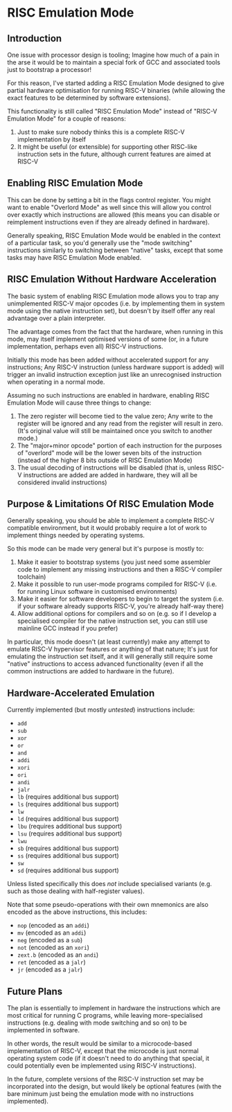 # RISC Emulation Mode

## Introduction

One issue with processor design is tooling; Imagine how much of a pain in the arse it would be to maintain a special fork of GCC and associated tools just to bootstrap a processor!

For this reason, I've started adding a RISC Emulation Mode designed to give partial hardware optimisation for running RISC-V binaries (while allowing the exact features to be determined by software extensions).

This functionality is still called "RISC Emulation Mode" instead of "RISC-V Emulation Mode" for a couple of reasons:

1. Just to make sure nobody thinks this is a complete RISC-V implementation by itself
2. It might be useful (or extensible) for supporting other RISC-like instruction sets in the future, although current features are aimed at RISC-V

## Enabling RISC Emulation Mode

This can be done by setting a bit in the flags control register. You might want to enable "Overlord Mode" as well since this will allow you control over exactly which instructions are allowed (this means you can disable or reimplement instructions even if they are already defined in hardware).

Generally speaking, RISC Emulation Mode would be enabled in the context of a particular task, so you'd generally use the "mode switching" instructions similarly to switching between "native" tasks, except that some tasks may have RISC Emulation Mode enabled.

## RISC Emulation Without Hardware Acceleration

The basic system of enabling RISC Emulation mode allows you to trap any unimplemented RISC-V major opcodes (i.e. by implementing them in system mode using the native instruction set), but doesn't by itself offer any real advantage over a plain interpreter.

The advantage comes from the fact that the hardware, when running in this mode, may itself implement optimised versions of some (or, in a future implementation, perhaps even all) RISC-V instructions.

Initially this mode has been added without accelerated support for any instructions; Any RISC-V instruction (unless hardware support is added) will trigger an invalid instruction exception just like an unrecognised instruction when operating in a normal mode.

Assuming no such instructions are enabled in hardware, enabling RISC Emulation Mode will cause three things to change:

1. The zero register will become tied to the value zero; Any write to the register will be ignored and any read from the register will result in zero. (It's original value will still be maintained once you switch to another mode.)
2. The "major+minor opcode" portion of each instruction for the purposes of "overlord" mode will be the lower seven bits of the instruction (instead of the higher 8 bits outside of RISC Emulation Mode)
3. The usual decoding of instructions will be disabled (that is, unless RISC-V instructions are added are added in hardware, they will all be considered invalid instructions)

## Purpose & Limitations Of RISC Emulation Mode

Generally speaking, you should be able to implement a complete RISC-V compatible environment, but it would probably require a lot of work to implement things needed by operating systems.

So this mode can be made very general but it's purpose is mostly to:

1. Make it easier to bootstrap systems (you just need some assembler code to implement any missing instructions and then a RISC-V compiler toolchain)
2. Make it possible to run user-mode programs compiled for RISC-V (i.e. for running Linux software in customised environments)
3. Make it easier for software developers to begin to target the system (i.e. if your software already supports RISC-V, you're already half-way there)
4. Allow additional options for compilers and so on (e.g. so if I develop a specialised compiler for the native instruction set, you can still use mainline GCC instead if you prefer)

In particular, this mode doesn't (at least currently) make any attempt to emulate RISC-V hypervisor features or anything of that nature; It's just for emulating the instruction set itself, and it will generally still require some "native" instructions to access advanced functionality (even if all the common instructions are added to hardware in the future).

## Hardware-Accelerated Emulation

Currently implemented (but mostly *untested*) instructions include:

* `add`
* `sub`
* `xor`
* `or`
* `and`
* `addi`
* `xori`
* `ori`
* `andi`
* `jalr`
* `lb` (requires additional bus support)
* `ls` (requires additional bus support)
* `lw`
* `ld` (requires additional bus support)
* `lbu` (requires additional bus support)
* `lsu` (requires additional bus support)
* `lwu`
* `sb` (requires additional bus support)
* `ss` (requires additional bus support)
* `sw`
* `sd` (requires additional bus support)

Unless listed specifically this does *not* include specialised variants (e.g. such as those dealing with half-register values).

Note that some pseudo-operations with their own mnemonics are also encoded as the above instructions, this includes:

* `nop` (encoded as an `addi`)
* `mv` (encoded as an `addi`)
* `neg` (encoded as a `sub`)
* `not` (encoded as an `xori`)
* `zext.b` (encoded as an `andi`)
* `ret` (encoded as a `jalr`)
* `jr` (encoded as a `jalr`)

## Future Plans

The plan is essentially to implement in hardware the instructions which are most critical for running C programs, while leaving more-specialised instructions (e.g. dealing with mode switching and so on) to be implemented in software.

In other words, the result would be similar to a microcode-based implementation of RISC-V, except that the microcode is just normal operating system code (if it doesn't need to do anything that special, it could potentially even be implemented using RISC-V instructions).

In the future, complete versions of the RISC-V instruction set may be incorporated into the design, but would likely be optional features (with the bare minimum just being the emulation mode with no instructions implemented).
